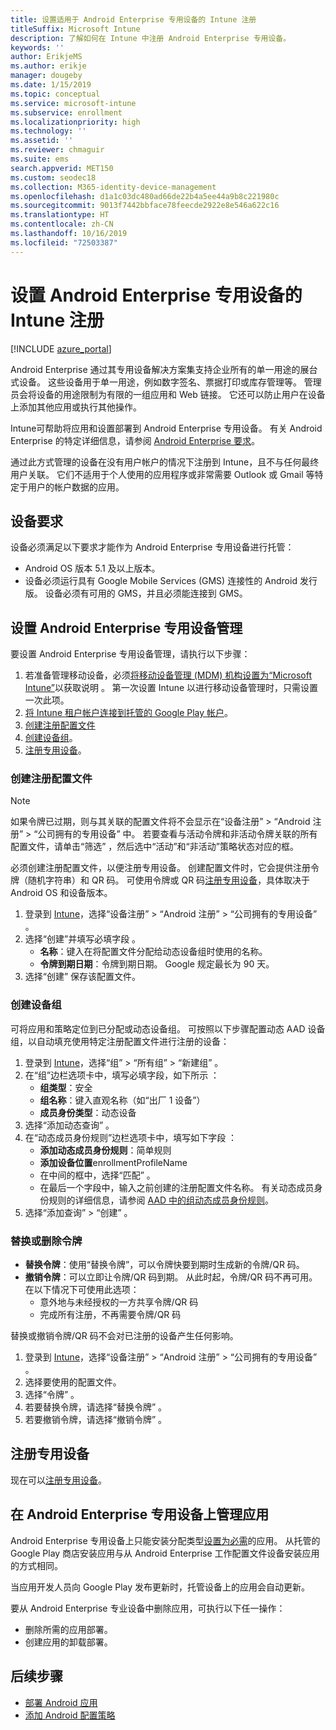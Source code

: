 ```yaml
---
title: 设置适用于 Android Enterprise 专用设备的 Intune 注册
titleSuffix: Microsoft Intune
description: 了解如何在 Intune 中注册 Android Enterprise 专用设备。
keywords: ''
author: ErikjeMS
ms.author: erikje
manager: dougeby
ms.date: 1/15/2019
ms.topic: conceptual
ms.service: microsoft-intune
ms.subservice: enrollment
ms.localizationpriority: high
ms.technology: ''
ms.assetid: ''
ms.reviewer: chmaguir
ms.suite: ems
search.appverid: MET150
ms.custom: seodec18
ms.collection: M365-identity-device-management
ms.openlocfilehash: d1a1c03dc480ad66de22b4a5ee44a9b8c221980c
ms.sourcegitcommit: 9013f7442bbface78feecde2922e8e546a622c16
ms.translationtype: HT
ms.contentlocale: zh-CN
ms.lasthandoff: 10/16/2019
ms.locfileid: "72503387"
---
```

# <a name="set-up-intune-enrollment-of-android-enterprise-dedicated-devices"></a>设置 Android Enterprise 专用设备的 Intune 注册

[!INCLUDE [azure_portal](../includes/azure_portal.md)]

Android Enterprise 通过其专用设备解决方案集支持企业所有的单一用途的展台式设备。 这些设备用于单一用途，例如数字签名、票据打印或库存管理等。 管理员会将设备的用途限制为有限的一组应用和 Web 链接。 它还可以防止用户在设备上添加其他应用或执行其他操作。

Intune可帮助将应用和设置部署到 Android Enterprise 专用设备。 有关 Android Enterprise 的特定详细信息，请参阅 [Android Enterprise 要求](https://support.google.com/work/android/answer/6174145?hl=en&ref_topic=6151012)。

通过此方式管理的设备在没有用户帐户的情况下注册到 Intune，且不与任何最终用户关联。 它们不适用于个人使用的应用程序或非常需要 Outlook 或 Gmail 等特定于用户的帐户数据的应用。

## <a name="device-requirements"></a>设备要求

设备必须满足以下要求才能作为 Android Enterprise 专用设备进行托管：

- Android OS 版本 5.1 及以上版本。
- 设备必须运行具有 Google Mobile Services (GMS) 连接性的 Android 发行版。 设备必须有可用的 GMS，并且必须能连接到 GMS。

## <a name="set-up-android-enterprise-dedicated-device-management"></a>设置 Android Enterprise 专用设备管理

要设置 Android Enterprise 专用设备管理，请执行以下步骤：

1. 若准备管理移动设备，必须[将移动设备管理 (MDM) 机构设置为“Microsoft Intune”](../fundamentals/mdm-authority-set.md)以获取说明  。 第一次设置 Intune 以进行移动设备管理时，只需设置一次此项。
2. [将 Intune 租户帐户连接到托管的 Google Play 帐户](connect-intune-android-enterprise.md)。
3. [创建注册配置文件](#create-an-enrollment-profile)
4. [创建设备组](#create-a-device-group)。
5. [注册专用设备](#enroll-the-dedicated-devices)。

### <a name="create-an-enrollment-profile"></a>创建注册配置文件

> [!NOTE]
> 如果令牌已过期，则与其关联的配置文件将不会显示在“设备注册”   > “Android 注册”   > “公司拥有的专用设备”  中。 若要查看与活动令牌和非活动令牌关联的所有配置文件，请单击“筛选”  ，然后选中“活动”和“非活动”策略状态对应的框。 

必须创建注册配置文件，以便注册专用设备。 创建配置文件时，它会提供注册令牌（随机字符串）和 QR 码。 可使用令牌或 QR 码[注册专用设备](#enroll-the-dedicated-devices)，具体取决于 Android OS 和设备版本。

1. 登录到 [Intune](https://go.microsoft.com/fwlink/?linkid=2090973)，选择“设备注册” > “Android 注册” > “公司拥有的专用设备”    。
2. 选择“创建”并填写必填字段  。
    - **名称**：键入在将配置文件分配给动态设备组时使用的名称。
    - **令牌到期日期**：令牌到期日期。 Google 规定最长为 90 天。
3. 选择“创建”  保存该配置文件。

### <a name="create-a-device-group"></a>创建设备组

可将应用和策略定位到已分配或动态设备组。 可按照以下步骤配置动态 AAD 设备组，以自动填充使用特定注册配置文件进行注册的设备：

1. 登录到 [Intune](https://go.microsoft.com/fwlink/?linkid=2090973)，选择“组” > “所有组” > “新建组”    。
2. 在“组”边栏选项卡中，填写必填字段，如下所示  ：
    - **组类型**：安全
    - **组名称**：键入直观名称（如“出厂 1 设备”）
    - **成员身份类型**：动态设备
3. 选择“添加动态查询”  。
4. 在“动态成员身份规则”边栏选项卡中，填写如下字段  ：
    - **添加动态成员身份规则**：简单规则
    - **添加设备位置**enrollmentProfileName
    - 在中间的框中，选择“匹配”  。
    - 在最后一个字段中，输入之前创建的注册配置文件名称。
    有关动态成员身份规则的详细信息，请参阅 [AAD 中的组动态成员身份规则](https://docs.microsoft.com/azure/active-directory/users-groups-roles/groups-dynamic-membership)。 
5. 选择“添加查询” > “创建”   。

### <a name="replace-or-remove-tokens"></a>替换或删除令牌

- **替换令牌**：使用“替换令牌”，可以令牌快要到期时生成新的令牌/QR 码。
- **撤销令牌**：可以立即让令牌/QR 码到期。 从此时起，令牌/QR 码不再可用。 在以下情况下可使用此选项：
  - 意外地与未经授权的一方共享令牌/QR 码
  - 完成所有注册，不再需要令牌/QR 码

替换或撤销令牌/QR 码不会对已注册的设备产生任何影响。

1. 登录到 [Intune](https://go.microsoft.com/fwlink/?linkid=2090973)，选择“设备注册” > “Android 注册” > “公司拥有的专用设备”    。
2. 选择要使用的配置文件。
3. 选择“令牌”  。
4. 若要替换令牌，请选择“替换令牌”  。
5. 若要撤销令牌，请选择“撤销令牌”  。

## <a name="enroll-the-dedicated-devices"></a>注册专用设备

现在可以[注册专用设备](android-dedicated-devices-fully-managed-enroll.md)。

## <a name="managing-apps-on-android-enterprise-dedicated-devices"></a>在 Android Enterprise 专用设备上管理应用

Android Enterprise 专用设备上只能安装分配类型[设置为必需](../apps/apps-deploy.md#assign-an-app)的应用。 从托管的 Google Play 商店安装应用与从 Android Enterprise 工作配置文件设备安装应用的方式相同。

当应用开发人员向 Google Play 发布更新时，托管设备上的应用会自动更新。

要从 Android Enterprise 专业设备中删除应用，可执行以下任一操作：
- 删除所需的应用部署。
- 创建应用的卸载部署。

## <a name="next-steps"></a>后续步骤
- [部署 Android 应用](../apps/apps-deploy.md)
- [添加 Android 配置策略](../configuration/device-profiles.md)
